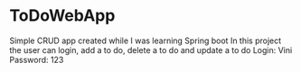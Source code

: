 # ToDoWebApp

Simple CRUD app created while I was learning Spring boot
In this project the user can login, add a to do, delete a to do and update a to do
Login: Vini
Password: 123

